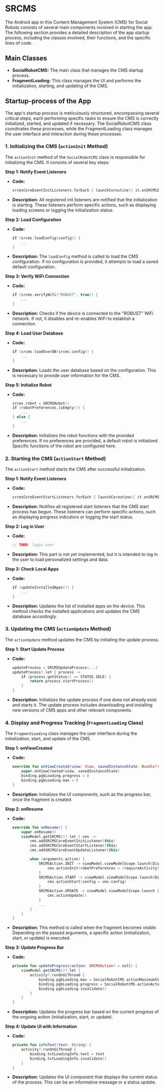# SRCMS
The Android app in this Content Management System (CMS) for Social Robots consists of several main components involved in starting the app. The following section provides a detailed description of the app startup process, including the classes involved, their functions, and the specific lines of code.

## Main Classes

- **SocialRobotCMS:** The main class that manages the CMS startup process.
- **FragmentLoading:** This class manages the UI and performs the initialization, starting, and updating of the CMS.


## Startup-process of the App
The app's startup process is meticulously structured, encompassing several critical steps, each performing specific tasks to ensure the CMS is correctly initialized, started, and updated if necessary. The SocialRobotCMS class coordinates these processes, while the FragmentLoading class manages the user interface and interaction during these processes.

### 1. Initializing the CMS (`actionInit` Method)

The `actionInit` method of the `SocialRobotCMS` class is responsible for initializing the CMS. It consists of several key steps:

**Step 1: Notify Event Listeners**
- **Code:**
  ```kotlin
  srcmsCoreEventInitListeners.forEach { launchCoroutine({ it.onSRCMSInitStarting(srcms, config) }) }
  ```
- **Description:** All registered init listeners are notified that the initialization is starting. These listeners perform specific actions, such as displaying loading screens or logging the initialization status.

**Step 2: Load Configuration**
- **Code:**
  ```kotlin
  if (srcms.loadConfig(config)) {
      ...
  }
  ```
- **Description:** The `loadConfig` method is called to load the CMS configuration. If no configuration is provided, it attempts to load a saved default configuration.

**Step 3: Verify WiFi Connection**
- **Code:**
  ```kotlin
  if (srcms.verifyWifi("ROBUST", true)) {
      ...
  }
  ```
- **Description:** Checks if the device is connected to the "ROBUST" WiFi network. If not, it disables and re-enables WiFi to establish a connection.

**Step 4: Load User Database**
- **Code:**
  ```kotlin
  if (srcms.loadUserDB(srcms.config)) {
      ...
  }
  ```
- **Description:** Loads the user database based on the configuration. This is necessary to provide user information for the CMS.

**Step 5: Initialize Robot**
- **Code:**
  ```kotlin
  srcms.robot = SRCMSRobot()
  if (robotPreferences.isEmpty()) {
      ...
  } else {
      ...
  }
  ```
- **Description:** Initializes the robot functions with the provided preferences. If no preferences are provided, a default robot is initialized. Specific functions of the robot are configured here.

### 2. Starting the CMS (`actionStart` Method)

The `actionStart` method starts the CMS after successful initialization.

**Step 1: Notify Event Listeners**
- **Code:**
  ```kotlin
  srcmsCoreEventStartListeners.forEach { launchCoroutine({ it.onSRCMSStarting(srcms, config, user) }) }
  ```
- **Description:** Notifies all registered start listeners that the CMS start process has begun. These listeners can perform specific actions, such as displaying progress indicators or logging the start status.

**Step 2: Log in User**
- **Code:**
  ```kotlin
  // TODO: login user
  ```
- **Description:** This part is not yet implemented, but it is intended to log in the user to load personalized settings and data.

**Step 3: Check Local Apps**
- **Code:**
  ```kotlin
  if (updateInstalledApps()) {
      ...
  }
  ```
- **Description:** Updates the list of installed apps on the device. This method checks the installed applications and updates the CMS database accordingly.

### 3. Updating the CMS (`actionUpdate` Method)

The `actionUpdate` method updates the CMS by initiating the update process.

**Step 1: Start Update Process**
- **Code:**
  ```kotlin
  updateProcess = SRCMSUpdateProcess(...)
  updateProcess?.let { process -> 
      if (process.getStatus() == STATUS.IDLE) {
          return process.startProcess()
      }
  }
  ```
- **Description:** Initializes the update process if one does not already exist and starts it. The update process includes downloading and installing new versions of CMS apps and other relevant components.

### 4. Display and Progress Tracking (`FragmentLoading` Class)

The `FragmentLoading` class manages the user interface during the initialization, start, and update of the CMS.

**Step 1: onViewCreated**
- **Code:**
  ```kotlin
  override fun onViewCreated(view: View, savedInstanceState: Bundle?) {
      super.onViewCreated(view, savedInstanceState)
      binding.pgbLoading.progress = 0
      binding.pgbLoading.max = 0
  }
  ```
- **Description:** Initializes the UI components, such as the progress bar, once the fragment is created.

**Step 2: onResume**
- **Code:**
  ```kotlin
  override fun onResume() {
      super.onResume()
      viewModel.getSRCMS()?.let { cms ->
          cms.addSRCMSCoreEventInitListener(this)
          cms.addSRCMSCoreEventStartListener(this)
          cms.addSRCMSCoreEventUpdateListener(this)

          when (arguments.action) {
              SRCMSAction.INIT -> viewModel.viewModelScope.launch(Dispatchers.Default) {
                  cms.actionInit(robotPreferences = (requireActivity() as MainActivity).getRobotPreferences())
              }
              SRCMSAction.START -> viewModel.viewModelScope.launch(Dispatchers.Default) {
                  cms.actionStart(config = cms.config)
              }
              SRCMSAction.UPDATE -> viewModel.viewModelScope.launch {
                  cms.actionUpdate()
              }
              ...
          }
      }
  }
  ```
- **Description:** This method is called when the fragment becomes visible. Depending on the passed arguments, a specific action (initialization, start, or update) is executed.

**Step 3: Update Progress Bar**
- **Code:**
  ```kotlin
  private fun updateProgress(action: SRCMSAction? = null) {
      viewModel.getSRCMS()?.let {
          activity?.runOnUiThread {
              binding.pgbLoading.max = SocialRobotCMS.actionMaximumSteps[action ?: arguments.action] ?: 0
              binding.pgbLoading.progress = SocialRobotCMS.actionActualSteps[arguments.action] ?: 0
              binding.pgbLoading.invalidate()
          }
      }
  }
  ```
- **Description:** Updates the progress bar based on the current progress of the ongoing action (initialization, start, or update).

**Step 4: Update UI with Information**
- **Code:**
  ```kotlin
  private fun infoText(text: String) {
      activity?.runOnUiThread {
          binding.txtLoadingInfo.text = text
          binding.txtLoadingInfo.invalidate()
      }
  }
  ```
- **Description:** Updates the UI component that displays the current status of the process. This can be an informative message or a status update.

